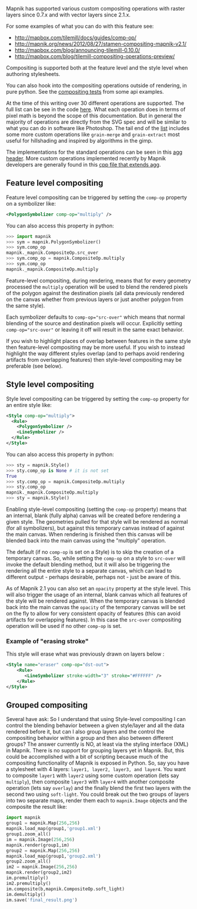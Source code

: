 Mapnik has supported various custom compositing operations with raster layers since 0.7.x and with vector layers since 2.1.x.

For some examples of what you can do with this feature see:

 - http://mapbox.com/tilemill/docs/guides/comp-op/
 - http://mapnik.org/news/2012/08/27/stamen-compositing-mapnik-v2.1/
 - http://mapbox.com/blog/announcing-tilemill-0.10.0/
 - http://mapbox.com/blog/tilemill-compositing-operations-preview/

Compositing is supported both at the feature level and the style level when authoring stylesheets.

You can also hook into the compositing operations outside of rendering, in pure python. See the [compositing tests](https://github.com/mapnik/mapnik/blob/master/tests/python_tests/compositing_test.py) from some api examples.

At the time of this writing over 30 different operations are supported. The full list can be see in the code [here](https://github.com/mapnik/mapnik/blob/master/include/mapnik/image_compositing.hpp#L42-79). What each operation does in terms of pixel math is beyond the scope of this documentation. But in general the majority of operations are directly from the SVG spec and will be similar to what you can do in software like Photoshop. The tail end of the [list](https://github.com/mapnik/mapnik/blob/master/include/mapnik/image_compositing.hpp#L42-79) includes some more custom operations like `grain-merge` and `grain-extract` most useful for hillshading and inspired by algorithms in the gimp.

The implementations for the standard operations can be seen in this [agg header](https://github.com/mapnik/mapnik/blob/master/deps/agg/include/agg_pixfmt_rgba.h#L228-1552). More custom operations implemented recently by Mapnik developers are generally found in this [cpp file that extends agg](https://github.com/mapnik/mapnik/blob/master/deps/agg/src/agg_pixfmt_rgba.cpp).

## Feature level compositing

Feature level compositing can be triggered by setting the `comp-op` property on a symbolizer like:

```xml
<PolygonSymbolizer comp-op="multiply" />
```

You can also access this property in python:

```python
>>> import mapnik
>>> sym = mapnik.PolygonSymbolizer()
>>> sym.comp_op
mapnik._mapnik.CompositeOp.src_over
>>> sym.comp_op = mapnik.CompositeOp.multiply
>>> sym.comp_op
mapnik._mapnik.CompositeOp.multiply
```

Feature-level compositing, during rendering, means that for every geometry processed the `multiply` operation will be used to blend the rendered pixels of the polygon against the destination pixels (all data previously rendered on the canvas whether from previous layers or just another polygon from the same style).

Each symbolizer defaults to `comp-op="src-over"` which means that normal blending of the source and destination pixels will occur. Explicitly setting `comp-op="src-over"` or leaving it off will result in the same exact behavior.

If you wish to highlight places of overlap between features in the same style then feature-level compositing may be more useful. If you wish to instead highlight the way different styles overlap (and to perhaps avoid rendering artifacts from overlapping features) then style-level compositing may be preferable (see below).

## Style level compositing

Style level compositing can be triggered by setting the `comp-op` property for an entire style like:

```xml
<Style comp-op="multiply">
  <Rule>
    <PolygonSymbolizer />
    <LineSymbolizer />
  </Rule>
</Style>
```

You can also access this property in python:

```python
>>> sty = mapnik.Style()
>>> sty.comp_op is None # it is not set
True
>>> sty.comp_op = mapnik.CompositeOp.multiply
>>> sty.comp_op
mapnik._mapnik.CompositeOp.multiply
>>> sty = mapnik.Style()
```

Enabling style-level compositing (setting the `comp-op` property) means that an internal, blank (fully alpha) canvas will be created before rendering a given style. The geometries pulled for that style will be rendered as normal (for all symbolizers), but against this temporary canvas instead of against the main canvas. When rendering is finished then this canvas will be blended back into the main canvas using the "multiply" operation.

The default (if no `comp-op` is set on a Style) is to skip the creation of a temporary canvas. So, while setting the `comp-op` on a style to `src-over` will invoke the default blending method, but it will also be triggering the rendering all the entire style to a separate canvas, which can lead to different output - perhaps desirable, perhaps not - just be aware of this.

As of Mapnik 2.1 you can also set an `opacity` property at the style level. This will also trigger the usage of an internal, blank canvas which all features of the style will be rendered against. When the temporary canvas is blended back into the main canvas the `opacity` of the temporary canvas will be set on the fly to allow for very consistent opacity of features (this can avoid artifacts for overlapping features). In this case the `src-over` compositing operation will be used if no other `comp-op` is set.

### Example of "erasing stroke"
This style will erase what was previously drawn on layers below :
```xml
<Style name="eraser" comp-op="dst-out">
    <Rule>
       <LineSymbolizer stroke-width="3" stroke="#FFFFFF" />
    </Rule>
</Style>
```

## Grouped compositing

Several have ask: So I understand that using Style-level compositing I can control the blending behavior between a given style/layer and all the data rendered before it, but can I also group layers and the control the compositing behavior within a group and then also between different groups? The answer currently is NO, at least via the styling interface (XML) in Mapnik. There is no support for grouping layers yet in Mapnik. But, this could be accomplished with a bit of scripting because much of the compositing functionality of Mapnik is exposed in Python. So, say you have a stylesheet with 4 layers: `layer1, layer2, layer3, and layer4`. You want to composite `layer1` with `layer2` using some custom operation (lets say `multiply`), then composite `layer3` with `layer4` with another composite operation (lets say `overlay`) and the finally blend the first two layers with the second two using `soft-light`. You could break out the two groups of layers into two separate maps, render them each to `mapnik.Image` objects and the composite the result like:

```python
import mapnik
group1 = mapnik.Map(256,256)
mapnik.load_map(group1,'group1.xml')
group1.zoom_all()
im = mapnik.Image(256,256)
mapnik.render(group1,im)
group2 = mapnik.Map(256,256)
mapnik.load_map(group1,'group2.xml')
group2.zoom_all()
im2 = mapnik.Image(256,256)
mapnik.render(group2,im2)
im.premultiply()
im2.premultiply()
im.composite(b,mapnik.CompositeOp.soft_light)
im.demultiply()
im.save('final_result.png')
```